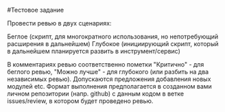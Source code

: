 #Тестовое задание

Провести ревью в двух сценариях:

Беглое (скрипт, для многократного использования, но непотребующий расширения в дальнейшем)
Глубокое (инициирующий скрипт, который в дальнейшем планируется развить в инструмент/сервис)

В комментариях ревью соответственно пометки "Критично" - для беглого ревью, "Можно лучше" - для глубокого (или разбить на два независимых ревью). Допускаются предложения добавления новых модулей etc.
Формат выполнения предполагается в созданном вами личном репозитории (напр. github) с данным кодом в ветке issues/review, в котором будет проведено ревью.
